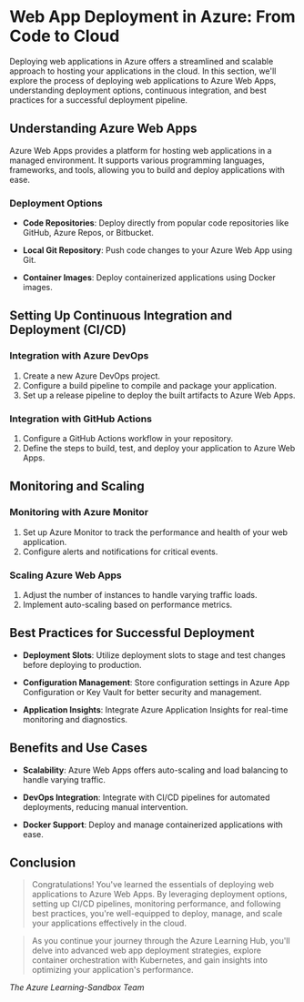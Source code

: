 # Web App Deployment in Azure: From Code to Cloud

Deploying web applications in Azure offers a streamlined and scalable approach to hosting your applications in the cloud. In this section, we'll explore the process of deploying web applications to Azure Web Apps, understanding deployment options, continuous integration, and best practices for a successful deployment pipeline.

## Understanding Azure Web Apps

Azure Web Apps provides a platform for hosting web applications in a managed environment. It supports various programming languages, frameworks, and tools, allowing you to build and deploy applications with ease.

### Deployment Options

- **Code Repositories**: Deploy directly from popular code repositories like GitHub, Azure Repos, or Bitbucket.

- **Local Git Repository**: Push code changes to your Azure Web App using Git.

- **Container Images**: Deploy containerized applications using Docker images.

## Setting Up Continuous Integration and Deployment (CI/CD)

### Integration with Azure DevOps

1. Create a new Azure DevOps project.
2. Configure a build pipeline to compile and package your application.
3. Set up a release pipeline to deploy the built artifacts to Azure Web Apps.

### Integration with GitHub Actions

1. Configure a GitHub Actions workflow in your repository.
2. Define the steps to build, test, and deploy your application to Azure Web Apps.

## Monitoring and Scaling

### Monitoring with Azure Monitor

1. Set up Azure Monitor to track the performance and health of your web application.
2. Configure alerts and notifications for critical events.

### Scaling Azure Web Apps

1. Adjust the number of instances to handle varying traffic loads.
2. Implement auto-scaling based on performance metrics.

## Best Practices for Successful Deployment

- **Deployment Slots**: Utilize deployment slots to stage and test changes before deploying to production.

- **Configuration Management**: Store configuration settings in Azure App Configuration or Key Vault for better security and management.

- **Application Insights**: Integrate Azure Application Insights for real-time monitoring and diagnostics.

## Benefits and Use Cases

- **Scalability**: Azure Web Apps offers auto-scaling and load balancing to handle varying traffic.

- **DevOps Integration**: Integrate with CI/CD pipelines for automated deployments, reducing manual intervention.

- **Docker Support**: Deploy and manage containerized applications with ease.

## Conclusion

> Congratulations! You've learned the essentials of deploying web applications to Azure Web Apps. By leveraging deployment options, setting up CI/CD pipelines, monitoring performance, and following best practices, you're well-equipped to deploy, manage, and scale your applications effectively in the cloud.

> As you continue your journey through the Azure Learning Hub, you'll delve into advanced web app deployment strategies, explore container orchestration with Kubernetes, and gain insights into optimizing your application's performance.


_The Azure Learning-Sandbox Team_
